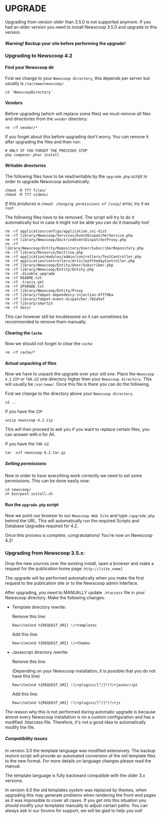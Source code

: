 UPGRADE
=======


Upgrading from version older than 3.5.0 is not supported anymore. If you
had an older version you need to install Newscoop 3.5.0 and upgrade to this
version.

#### Warning! Backup your site before performing the upgrade!

### Upgrading to Newscoop 4.2
#### Find your Newscoop dir

First we change to your `Newscoop directory`, this depends per server but usually is `/var/www/newscoop/`
```
cd `NewscoopDirectory`
```

#### Vendors

Before upgrading (which will replace some files) we must remove all files and directories from the `vendor` directory:

```
rm -rf vendor/*
```

If you forget about this before upgrading don't worry. You can remove it after upgrading the files and then run: 

```
# ONLY IF YOU FORGOT THE PREVIOUS STEP
php composer.phar install
```

#### Writable directories

The following files have to be read/writable by the `upgrade.php` script in order to upgrade Newscoop automatically.


```
chmod -R 777 files/
chmod -R 777 videos/
```

*If this produces a `chmod: changing permissions of [snip]` error, try it as `root`*

The following files have to be removed. The script will try to do it automatically but in case it might not be able you can do it manually too!

```
rm -rf application/configs/application.ini-dist
rm -rf library/Newscoop/Services/EventDispatcherService.php
rm -rf library/Newscoop/DoctrineEventDispatcherProxy.php
rm -rf library/Newscoop/Entity/Repository/User/SubscriberRepository.php
rm -rf library/Resource/Doctrine.php
rm -rf application/modules/admin/controllers/TestController.php
rm -rf application/controllers/ArticleofthedayController.php
rm -rf library/Newscoop/Entity/User/Subscriber.php
rm -rf library/Newscoop/Entity/Entity.php
rm -rf .disable_upgrade
rm -rf README.txt
rm -rf .travis.yml
rm -rf UPGRADE.txt
rm -rf library/Newscoop/Entity/Proxy
rm -rf library/fabpot-dependency-injection-07ff9ba
rm -rf library/fabpot-event-dispatcher-782a5ef
rm -rf library/smarty3
rm -rf docs/
```
This can however still be troublesome so it can sometimes be recommended to remove them manually.

#### Clearing the `Cache`

Now we should not forget to clear the `cache`

```
rm -rf cache/*
```

#### Actual unpacking of files
Now we have to unpack the upgrade over your old one. Place the `Newscoop 4.2` `ZIP` or `TAR.GZ` one directory higher then your `Newscoop directory`. This will usually be `/var/www/`. Once this file is there you can do the following.

First we change to the directory above your `Newscoop directory`.

```
cd ..
```

If you have the `ZIP`

```
unzip newscoop-4.2.zip
```
This will then proceed to ask you if you want to replace certain files, you can answer with `A` for All.

If you have the `TAR.GZ`

```
tar -xzf newscoop-4.2.tar.gz
```

##### Setting permissions
Now in order to have everything work correctly we need to set some permissions. This can be done easily now:


```
cd newscoop/
sh bin/post-install.sh
```

#### Run the `upgrade.php` script
Now we point our browser to our `Newscoop Web Site` and type `/upgrade.php` behind the URL. This will automatically run the required Scripts and Database Upgrades required for 4.2.

Once this process is complete, congratulations! You're now on Newscoop 4.2!

### Upgrading from Newscoop 3.5.x:

Drop the new sources over the existing install, open a browser and make a request for the publication home page: ```http://[site_name]```

The upgrade will be performed automatically when you make the first
request to the publication site or to the Newscoop admin interface.

After upgrading, you need to MANUALLY update ```.htaccess``` file in your 
Newscoop directory. Make the following changes:

* Template directory rewrite:

    Remove this line:

    ```RewriteCond %{REQUEST_URI} !/+templates```

    Add this line:

    ```RewriteCond %{REQUEST_URI} !/+themes```

* Javascript directory rewrite:

    Remove this line:

    (Depending on your Newscoop installation, it is possible that you do not
    have this line)

    ```RewriteCond %{REQUEST_URI} !(/+plugins/[^/]*)?/+javascript```

    Add this line:

    ```RewriteCond %{REQUEST_URI} !(/+plugins/[^/]*)?/+js```

The reason why this is not performed during automatic upgrade is because
almost every Newscoop installation is on a custom configuration and has a
modified .htaccess file. Therefore, it's not a good idea to automatically
modify the file.

##### Compatibility issues

In version 3.0 the template language was modified extensively. The
backup restore script will provide an automated conversion of the old
template files to the new format. For more details on language changes
please read the manual.

The template language is fully backward compatible with the older 3.x
versions.

In version 4.0 the old templates system was replaced by themes, when upgrading
this may generate problems when rendering the front-end pages as it was
impossible to cover all cases. If you get into this situation you should
modify your templates manually to adjust certain paths. You can always ask
in our forums for support, we will be glad to help you out!
